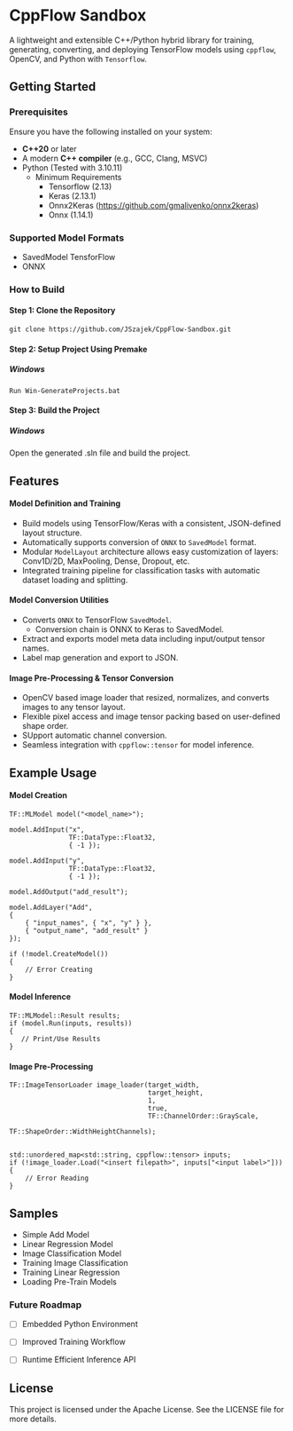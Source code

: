 # **CppFlow Sandbox**
A lightweight and extensible C++/Python hybrid library for training, generating, converting, and deploying TensorFlow models using `cppflow`, OpenCV, and Python with `Tensorflow`.

## **Getting Started**

### **Prerequisites**
Ensure you have the following installed on your system:
- **C++20** or later
- A modern **C++ compiler** (e.g., GCC, Clang, MSVC)
- Python (Tested with 3.10.11)
  - Minimum Requirements
    - Tensorflow (2.13)
    - Keras (2.13.1)
    - Onnx2Keras (https://github.com/gmalivenko/onnx2keras)
    - Onnx (1.14.1)


### Supported Model Formats
- SavedModel TensforFlow
- ONNX

### **How to Build**
#### **Step 1: Clone the Repository**
```
git clone https://github.com/JSzajek/CppFlow-Sandbox.git
```

#### **Step 2: Setup Project Using Premake**
##### **Windows**
```
Run Win-GenerateProjects.bat
```

#### **Step 3: Build the Project**
##### **Windows**
Open the generated .sln file and build the project.

## **Features**
#### Model Definition and Training
- Build models using TensorFlow/Keras with a consistent, JSON-defined layout structure.
- Automatically supports conversion of `ONNX` to `SavedModel` format.
- Modular `ModelLayout` architecture allows easy customization of layers: Conv1D/2D, MaxPooling, Dense, Dropout, etc.
- Integrated training pipeline for classification tasks with automatic dataset loading and splitting.

#### Model Conversion Utilities
- Converts `ONNX` to TensorFlow `SavedModel`.
  - Conversion chain is ONNX to Keras to SavedModel.
- Extract and exports model meta data including input/output tensor names.
- Label map generation and export to JSON.


#### Image Pre-Processing & Tensor Conversion
- OpenCV based image loader that resized, normalizes, and converts images to any tensor layout.
- Flexible pixel access and image tensor packing based on user-defined shape order.
- SUpport automatic channel conversion.
- Seamless integration with `cppflow::tensor` for model inference.

## Example Usage
#### Model Creation 
```
TF::MLModel model("<model_name>");

model.AddInput("x", 
			   TF::DataType::Float32,
			   { -1 });

model.AddInput("y", 
			   TF::DataType::Float32,
			   { -1 });

model.AddOutput("add_result");

model.AddLayer("Add",
{
	{ "input_names", { "x", "y" } },
	{ "output_name", "add_result" }
});

if (!model.CreateModel())
{
	// Error Creating
}
```

#### Model Inference
```
TF::MLModel::Result results;
if (model.Run(inputs, results))
{
   // Print/Use Results
}
```

#### Image Pre-Processing
```
TF::ImageTensorLoader image_loader(target_width, 
                                   target_height, 
                                   1, 
                                   true, 
                                   TF::ChannelOrder::GrayScale,
                                   TF::ShapeOrder::WidthHeightChannels);


std::unordered_map<std::string, cppflow::tensor> inputs;
if (!image_loader.Load("<insert filepath>", inputs["<input label>"]))
{
	// Error Reading
}
```

## Samples
- Simple Add Model
- Linear Regression Model
- Image Classification Model
- Training Image Classification
- Training Linear Regression
- Loading Pre-Train Models


### Future Roadmap
- [ ] Embedded Python Environment
- [ ] Improved Training Workflow
- [ ] Runtime Efficient Inference API



## **License**
This project is licensed under the Apache License. See the LICENSE file for more details.